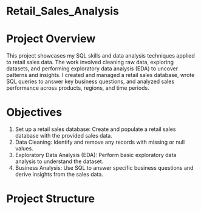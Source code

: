 # Retail_Sales_Analysis
# Project Overview

This project showcases my SQL skills and data analysis techniques applied to retail sales data. The work involved cleaning raw data, exploring datasets, and performing exploratory data analysis (EDA) to uncover patterns and insights. I created and managed a retail sales database, wrote SQL queries to answer key business questions, and analyzed sales performance across products, regions, and time periods.

# Objectives

1. Set up a retail sales database: Create and populate a retail sales database with the provided sales data.
2. Data Cleaning: Identify and remove any records with missing or null values.
3. Exploratory Data Analysis (EDA): Perform basic exploratory data analysis to understand the dataset.
4. Business Analysis: Use SQL to answer specific business questions and derive insights from the sales data.

# Project Structure
